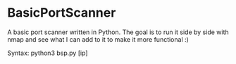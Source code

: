 # BasicPortScanner
A basic port scanner written in Python. The goal is to run it side by side with nmap and see what I can add to it to make it more functional :)

Syntax: python3 bsp.py [ip]

